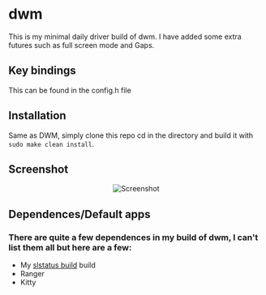 # dwm
This is my minimal daily driver build of dwm. I have added some extra futures such as full screen mode and Gaps. 

## Key bindings
This can be found in the config.h file

## Installation
Same as DWM, simply clone this repo cd in the directory and build it with `sudo make clean install`.

## Screenshot
<p align="center">
  <img src="Github/dwm.png" alt="Screenshot"
</p>

## Dependences/Default apps

### There are quite a few dependences in my build of dwm, I can't list them all but here are a few:

* My [slstatus build](https://github.com/JaceReid/slstatus) build
* Ranger
* Kitty
